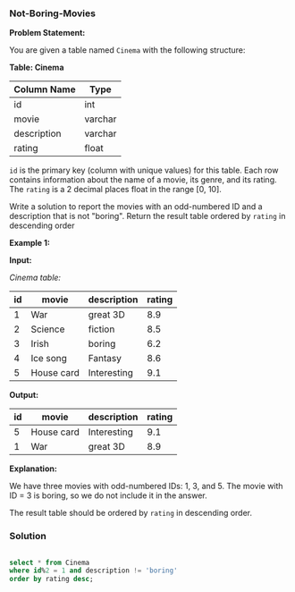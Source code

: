 ### Not-Boring-Movies

**Problem Statement:**

You are given a table named `Cinema` with the following structure:

**Table: Cinema**

| Column Name | Type    |
|-------------|---------|
| id          | int     |
| movie       | varchar |
| description | varchar |
| rating      | float   |

`id` is the primary key (column with unique values) for this table. Each row contains information about the name of a movie, its genre, and its rating. The `rating` is a 2 decimal places float in the range [0, 10].

Write a solution to report the movies with an odd-numbered ID and a description that is not "boring". Return the result table ordered by `rating` in descending order

**Example 1:**

**Input:**

*Cinema table:*

| id | movie      | description | rating |
|----|------------|-------------|--------|
| 1  | War        | great 3D    | 8.9    |
| 2  | Science    | fiction     | 8.5    |
| 3  | Irish      | boring      | 6.2    |
| 4  | Ice song   | Fantasy     | 8.6    |
| 5  | House card | Interesting | 9.1    |

**Output:**

| id | movie      | description | rating |
|----|------------|-------------|--------|
| 5  | House card | Interesting | 9.1    |
| 1  | War        | great 3D    | 8.9    |

**Explanation:**

We have three movies with odd-numbered IDs: 1, 3, and 5. The movie with ID = 3 is boring, so we do not include it in the answer.

The result table should be ordered by `rating` in descending order.

### Solution

```sql

select * from Cinema
where id%2 = 1 and description != 'boring'
order by rating desc;
